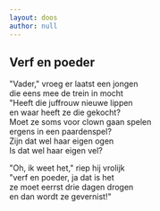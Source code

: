 ```yaml
---
layout: doos
author: null
---
```


## Verf en poeder
"Vader," vroeg er laatst een jongen \
die eens mee de trein in mocht  \
"Heeft die juffrouw nieuwe lippen \
en waar heeft ze die gekocht? \
Moet ze soms voor clown gaan spelen  \
ergens in een paardenspel?  \
Zijn dat wel haar eigen ogen \
Is dat wel haar eigen vel? 

"Oh, ik weet het,"  riep hij vrolijk  \
"verf en poeder, ja dat is het \
ze moet eerrst drie dagen drogen \
en dan wordt ze gevernist!"
